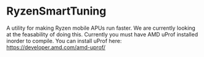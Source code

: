 # RyzenSmartTuning
A utility for making Ryzen mobile APUs run faster. We are currently looking at the feasability of doing this. Currently you must have AMD uProf installed inorder to compile. 
You can install uProf here: https://developer.amd.com/amd-uprof/

